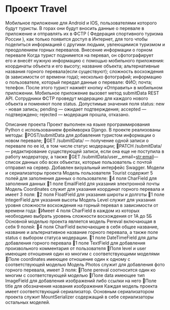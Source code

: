 # Проект Travel
Мобильное приложение для Android и IOS, пользователями которого будут туристы. 
В горах они будут вносить данные о перевале в приложение и отправлять их в ФСТР ( Федерация спортивного туризма России ), как только появится доступ в Интернет, 
для того чтобы поделиться информацией с другими людьми, увлеющимися туризмом и преодолением горных перевалов.
Внесение информации о горном перевале
Когда турист поднимется на перевал, он сфотографирует его и внесёт нужную информацию с помощью мобильного приложения:
координаты объекта и его высоту;
название объекта;
альтернативные названия горного перевала(если существуют);
сложность восхождения (в зависимости от времени года);
несколько фотографий;
информацию о пользователе, который передал данные о перевале: 
ФИО;
почта;
телефон.
После этого турист нажмёт кнопку «Отправить» в мобильном приложении. Мобильное приложение вызовет метод submitData  REST API.
Сотрудники ФСТР проведут модерацию для каждого нового объекта и поменяют поле status.
Допустимые значения поля status:
new - новая запись;
pending — ожидает подтверждения;
accepted — подтверждено;
rejected — модерация прошла, отказано.

Описание проекта
Проект выполнен на языке программирования Python с использованием фреймворка Django.
В проекте реализованы методы:
POST/submitData для добавления туристом информации о новом перевале;
GET /submitData/ — получение одной записи о перевале по ее id, в том числе статус модерации; 
PATCH /submitData/ — редактирование существующей записи, если она еще не поступила в работу модератору, а также 
GET /submitData/user__email=<str:email>— список данных обо всех объектах, которые пользователь с почтой отправил на сервер.
Добавлен визуальный интерфейс Swagger.
Модели и сериализаторы проекта
Модель пользователя Tourist содержит 5 полей для заполнения данных о пользователе:
4 поля CharField для заполения данных
1 поле EmailField для указания электронной почты
Модель Coordinates служит для указания координат горного перевала и имеет 3 поля:
2 поля FloatField для указания широты и долготы
1 поле IntegerField для указания высоты
Модель Level служит для указания уровня сложности восхождения на горный перевал в зависимости от времени года:
Имеет 4 поля CharField в каждом из которых необходимо выбрать уровень сложности восхождения от 1А до 5Б
Основной моделью проекта является модель Pereval включающая в себя 9 полей:
4 поля CharField включающие в себя общее название, название и альтернативное название горного перевала, а также поле status с выбором статуса модерации.
1 поле DateTimeField для даты добавления горного перевала
1 поле TextField для добавления произвольного комментария от пользователя
Поля level и user имеющие отношения один ко многим с соответствующими моделями
Поле coordinates имеющее отношение один к одному с соответствующей моделью
Модель Photos служит для добавления фото горного перевала, имеет 3 поля:
Поле pereval соотносится один ко многим с соответствующей моделью
Поле data имеющее тип ImageField для добавления изображений либо ссылки на него
Поле title для обозначения названия изображения
Каждая модель проекта имеет соответствующий сериализатор. Основным сериализатором проекта служит MountSerializer содержащий в себе сериализаторы остальных моделей.


